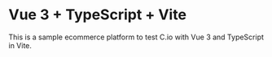 # Vue 3 + TypeScript + Vite

This is a sample ecommerce platform to test C.io with Vue 3 and TypeScript in Vite.
